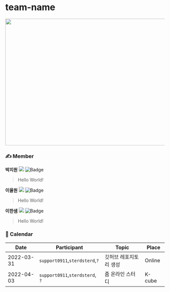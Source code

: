 # team-name
<img src="https://user-images.githubusercontent.com/55350092/160306027-32c4c6f0-effc-4640-92a5-7b83fe56423d.jpg" width="1000" height="400"/>

### ✍️ Member
**박지원**
<a href="https://github.com/support0911"><img src="https://img.shields.io/github/followers/support0911?label=Jiwon Park&style=social"/></a>
![Badge](https://img.shields.io/badge/email-frin0911@naver.com-red)
> Hello World!

**이율원**
<a href="https://github.com/sterdsterd"><img src="https://img.shields.io/github/followers/sterdsterd?label=Yulwon Rhee&style=social"/></a>
![Badge](https://img.shields.io/badge/email-sterdsterd@icloud.com-red)
> Hello World!

**이한샘**
<a href="https://github.com/guding0407"><img src="https://img.shields.io/github/followers/guding0407?label=guding0407&style=social"/></a>
![Badge](https://img.shields.io/badge/email-hh5792@naver.com-red)
> Hello World!

### 📆 Calendar
|Date |Participant|Topic|Place|
|--|--|--|--|
|2022-03-31|`support0911`,`sterdsterd`,`?`| 깃허브 레포지토리 생성|Online|
|2022-04-03|`support0911`,`sterdsterd`, `?`| 줌 온라인 스터디 |K-cube|
